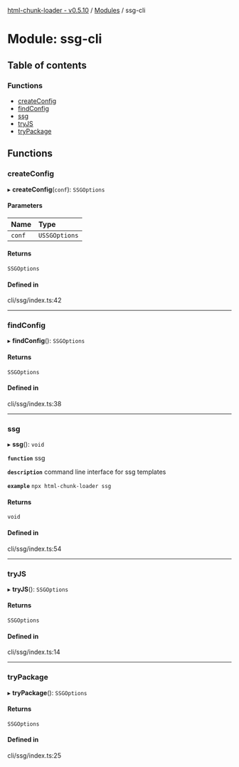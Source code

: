 [html-chunk-loader - v0.5.10](../README.md) / [Modules](../modules.md) / ssg-cli

# Module: ssg-cli

## Table of contents

### Functions

- [createConfig](ssg_cli.md#createconfig)
- [findConfig](ssg_cli.md#findconfig)
- [ssg](ssg_cli.md#ssg)
- [tryJS](ssg_cli.md#tryjs)
- [tryPackage](ssg_cli.md#trypackage)

## Functions

### createConfig

▸ **createConfig**(`conf`): `SSGOptions`

#### Parameters

| Name | Type |
| :------ | :------ |
| `conf` | `USSGOptions` |

#### Returns

`SSGOptions`

#### Defined in

cli/ssg/index.ts:42

___

### findConfig

▸ **findConfig**(): `SSGOptions`

#### Returns

`SSGOptions`

#### Defined in

cli/ssg/index.ts:38

___

### ssg

▸ **ssg**(): `void`

**`function`** ssg

**`description`** command line interface for ssg templates

**`example`**
```npx html-chunk-loader ssg```

#### Returns

`void`

#### Defined in

cli/ssg/index.ts:54

___

### tryJS

▸ **tryJS**(): `SSGOptions`

#### Returns

`SSGOptions`

#### Defined in

cli/ssg/index.ts:14

___

### tryPackage

▸ **tryPackage**(): `SSGOptions`

#### Returns

`SSGOptions`

#### Defined in

cli/ssg/index.ts:25
